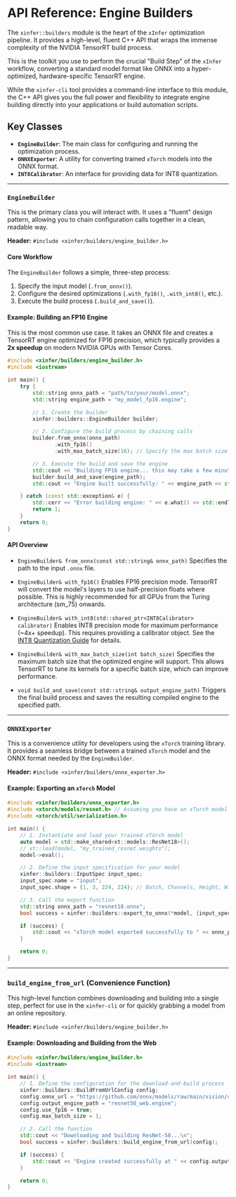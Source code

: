 # API Reference: Engine Builders

The `xinfer::builders` module is the heart of the `xInfer` optimization pipeline. It provides a high-level, fluent C++ API that wraps the immense complexity of the NVIDIA TensorRT build process.

This is the toolkit you use to perform the crucial "Build Step" of the `xInfer` workflow, converting a standard model format like ONNX into a hyper-optimized, hardware-specific TensorRT engine.

While the `xinfer-cli` tool provides a command-line interface to this module, the C++ API gives you the full power and flexibility to integrate engine building directly into your applications or build automation scripts.

## Key Classes
- **`EngineBuilder`**: The main class for configuring and running the optimization process.
- **`ONNXExporter`**: A utility for converting trained `xTorch` models into the ONNX format.
- **`INT8Calibrator`**: An interface for providing data for INT8 quantization.

---

### `EngineBuilder`

This is the primary class you will interact with. It uses a "fluent" design pattern, allowing you to chain configuration calls together in a clean, readable way.

**Header:** `#include <xinfer/builders/engine_builder.h>`

#### **Core Workflow**

The `EngineBuilder` follows a simple, three-step process:
1.  Specify the input model (`.from_onnx()`).
2.  Configure the desired optimizations (`.with_fp16()`, `.with_int8()`, etc.).
3.  Execute the build process (`.build_and_save()`).

#### **Example: Building an FP16 Engine**

This is the most common use case. It takes an ONNX file and creates a TensorRT engine optimized for FP16 precision, which typically provides a **2x speedup** on modern NVIDIA GPUs with Tensor Cores.

```cpp
#include <xinfer/builders/engine_builder.h>
#include <iostream>

int main() {
    try {
        std::string onnx_path = "path/to/your/model.onnx";
        std::string engine_path = "my_model_fp16.engine";

        // 1. Create the builder
        xinfer::builders::EngineBuilder builder;

        // 2. Configure the build process by chaining calls
        builder.from_onnx(onnx_path)
               .with_fp16()
               .with_max_batch_size(16); // Specify the max batch size you'll use

        // 3. Execute the build and save the engine
        std::cout << "Building FP16 engine... this may take a few minutes.\n";
        builder.build_and_save(engine_path);
        std::cout << "Engine built successfully: " << engine_path << std::endl;

    } catch (const std::exception& e) {
        std::cerr << "Error building engine: " << e.what() << std::endl;
        return 1;
    }
    return 0;
}
```

#### **API Overview**

- `EngineBuilder& from_onnx(const std::string& onnx_path)`
  Specifies the path to the input `.onnx` file.

- `EngineBuilder& with_fp16()`
  Enables FP16 precision mode. TensorRT will convert the model's layers to use half-precision floats where possible. This is highly recommended for all GPUs from the Turing architecture (sm_75) onwards.

- `EngineBuilder& with_int8(std::shared_ptr<INT8Calibrator> calibrator)`
  Enables INT8 precision mode for maximum performance (~4x+ speedup). This requires providing a calibrator object. See the [INT8 Quantization Guide](../guides/int8-quantization.md) for details.

- `EngineBuilder& with_max_batch_size(int batch_size)`
  Specifies the maximum batch size that the optimized engine will support. This allows TensorRT to tune its kernels for a specific batch size, which can improve performance.

- `void build_and_save(const std::string& output_engine_path)`
  Triggers the final build process and saves the resulting compiled engine to the specified path.

---

### `ONNXExporter`

This is a convenience utility for developers using the `xTorch` training library. It provides a seamless bridge between a trained `xTorch` model and the ONNX format needed by the `EngineBuilder`.

**Header:** `#include <xinfer/builders/onnx_exporter.h>`

#### **Example: Exporting an `xTorch` Model**

```cpp
#include <xinfer/builders/onnx_exporter.h>
#include <xtorch/models/resnet.h> // Assuming you have an xTorch model
#include <xtorch/util/serialization.h>

int main() {
    // 1. Instantiate and load your trained xTorch model
    auto model = std::make_shared<xt::models::ResNet18>();
    // xt::load(model, "my_trained_resnet.weights");
    model->eval();

    // 2. Define the input specification for your model
    xinfer::builders::InputSpec input_spec;
    input_spec.name = "input";
    input_spec.shape = {1, 3, 224, 224}; // Batch, Channels, Height, Width

    // 3. Call the export function
    std::string onnx_path = "resnet18.onnx";
    bool success = xinfer::builders::export_to_onnx(*model, {input_spec}, onnx_path);

    if (success) {
        std::cout << "xTorch model exported successfully to " << onnx_path << std::endl;
    }

    return 0;
}
```

---

### `build_engine_from_url` (Convenience Function)

This high-level function combines downloading and building into a single step, perfect for use in the `xinfer-cli` or for quickly grabbing a model from an online repository.

**Header:** `#include <xinfer/builders/engine_builder.h>`

#### **Example: Downloading and Building from the Web**

```cpp
#include <xinfer/builders/engine_builder.h>
#include <iostream>

int main() {
    // 1. Define the configuration for the download-and-build process
    xinfer::builders::BuildFromUrlConfig config;
    config.onnx_url = "https://github.com/onnx/models/raw/main/vision/classification/resnet/model/resnet50-v2-7.onnx";
    config.output_engine_path = "resnet50_web.engine";
    config.use_fp16 = true;
    config.max_batch_size = 1;

    // 2. Call the function
    std::cout << "Downloading and building ResNet-50...\n";
    bool success = xinfer::builders::build_engine_from_url(config);

    if (success) {
        std::cout << "Engine created successfully at " << config.output_engine_path << std::endl;
    }

    return 0;
}
```
